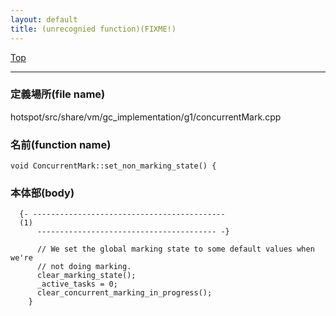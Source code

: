 ```yaml
---
layout: default
title: (unrecognied function)(FIXME!)
---
```

[Top](../index.html)

--- 
### 定義場所(file name)
hotspot/src/share/vm/gc_implementation/g1/concurrentMark.cpp

### 名前(function name)
```
void ConcurrentMark::set_non_marking_state() {
```

### 本体部(body)
```
  {- -------------------------------------------
  (1) 
      ---------------------------------------- -}

	  // We set the global marking state to some default values when we're
	  // not doing marking.
	  clear_marking_state();
	  _active_tasks = 0;
	  clear_concurrent_marking_in_progress();
	}
	
```


